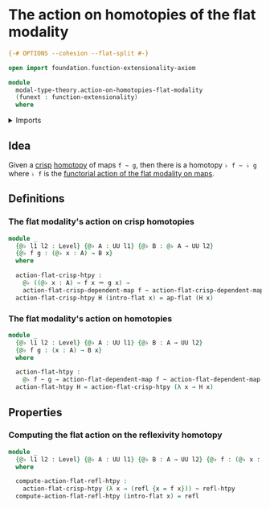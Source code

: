 # The action on homotopies of the flat modality

```agda
{-# OPTIONS --cohesion --flat-split #-}

open import foundation.function-extensionality-axiom

module
  modal-type-theory.action-on-homotopies-flat-modality
  (funext : function-extensionality)
  where
```

<details><summary>Imports</summary>

```agda
open import foundation.homotopies funext
open import foundation.identity-types funext
open import foundation.universe-levels

open import modal-type-theory.action-on-identifications-flat-modality funext
open import modal-type-theory.flat-modality funext
open import modal-type-theory.functoriality-flat-modality funext
```

</details>

## Idea

Given a [crisp](modal-type-theory.crisp-types.md)
[homotopy](foundation-core.homotopies.md) of maps `f ~ g`, then there is a
homotopy `♭ f ~ ♭ g` where `♭ f` is the
[functorial action of the flat modality on maps](modal-type-theory.functoriality-flat-modality.md).

## Definitions

### The flat modality's action on crisp homotopies

```agda
module _
  {@♭ l1 l2 : Level} {@♭ A : UU l1} {@♭ B : @♭ A → UU l2}
  {@♭ f g : (@♭ x : A) → B x}
  where

  action-flat-crisp-htpy :
    @♭ ((@♭ x : A) → f x ＝ g x) →
    action-flat-crisp-dependent-map f ~ action-flat-crisp-dependent-map g
  action-flat-crisp-htpy H (intro-flat x) = ap-flat (H x)
```

### The flat modality's action on homotopies

```agda
module _
  {@♭ l1 l2 : Level} {@♭ A : UU l1} {@♭ B : A → UU l2}
  {@♭ f g : (x : A) → B x}
  where

  action-flat-htpy :
    @♭ f ~ g → action-flat-dependent-map f ~ action-flat-dependent-map g
  action-flat-htpy H = action-flat-crisp-htpy (λ x → H x)
```

## Properties

### Computing the flat action on the reflexivity homotopy

```agda
module _
  {@♭ l1 l2 : Level} {@♭ A : UU l1} {@♭ B : A → UU l2} {@♭ f : (@♭ x : A) → B x}
  where

  compute-action-flat-refl-htpy :
    action-flat-crisp-htpy (λ x → (refl {x = f x})) ~ refl-htpy
  compute-action-flat-refl-htpy (intro-flat x) = refl
```

